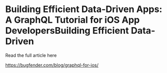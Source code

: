 # Building Efficient Data-Driven Apps: A GraphQL Tutorial for iOS App DevelopersBuilding Efficient Data-Driven 

Read the full article here

https://bugfender.com/blog/graphql-for-ios/ 